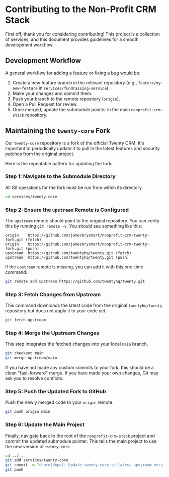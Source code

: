 # Contributing to the Non-Profit CRM Stack

First off, thank you for considering contributing! This project is a collection of services, and this document provides guidelines for a smooth development workflow.

## Development Workflow

A general workflow for adding a feature or fixing a bug would be:

1.  Create a new feature branch in the relevant repository (e.g., `feature/my-new-feature` in `services/fundraising-service`).
2.  Make your changes and commit them.
3.  Push your branch to the remote repository (`origin`).
4.  Open a Pull Request for review.
5.  Once merged, update the submodule pointer in the main `nonprofit-crm-stack` repository.

## Maintaining the `twenty-core` Fork

Our `twenty-core` repository is a fork of the official Twenty CRM. It's important to periodically update it to pull in the latest features and security patches from the original project.

Here is the repeatable pattern for updating the fork:

### Step 1: Navigate to the Submodule Directory

All Git operations for the fork must be run from within its directory.

```bash
cd services/twenty-core
```

### Step 2: Ensure the `upstream` Remote is Configured

The `upstream` remote should point to the original repository. You can verify this by running `git remote -v`. You should see something like this:

```
origin    https://github.com/jamesbrysmart/nonprofit-crm-twenty-fork.git (fetch)
origin    https://github.com/jamesbrysmart/nonprofit-crm-twenty-fork.git (push)
upstream  https://github.com/twentyhq/twenty.git (fetch)
upstream  https://github.com/twentyhq/twenty.git (push)
```

If the `upstream` remote is missing, you can add it with this one-time command:
```bash
git remote add upstream https://github.com/twentyhq/twenty.git
```

### Step 3: Fetch Changes from Upstream

This command downloads the latest code from the original `twentyhq/twenty` repository but does not apply it to your code yet.

```bash
git fetch upstream
```

### Step 4: Merge the Upstream Changes

This step integrates the fetched changes into your local `main` branch.

```bash
git checkout main
git merge upstream/main
```

If you have not made any custom commits to your fork, this should be a clean "fast-forward" merge. If you have made your own changes, Git may ask you to resolve conflicts.

### Step 5: Push the Updated Fork to GitHub

Push the newly merged code to your `origin` remote.

```bash
git push origin main
```

### Step 6: Update the Main Project

Finally, navigate back to the root of the `nonprofit-crm-stack` project and commit the updated submodule pointer. This tells the main project to use the new version of `twenty-core`.

```bash
cd ../..
git add services/twenty-core
git commit -m "chore(deps): Update twenty-core to latest upstream version"
git push
```